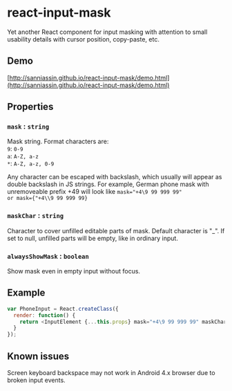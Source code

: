 # react-input-mask

Yet another React component for input masking with attention to small usability details with cursor position, copy-paste, etc.

## Demo
[http://sanniassin.github.io/react-input-mask/demo.html](http://sanniassin.github.io/react-input-mask/demo.html)

## Properties
### `mask` : `string`

Mask string. Format characters are:<br/>
<code>9</code>: <code>0-9</code><br/>
<code>a</code>: <code>A-Z, a-z</code><br/>
<code>*</code>: <code>A-Z, a-z, 0-9</code>

Any character can be escaped with backslash, which usually will appear as double backslash in JS strings. For example, German phone mask with unremoveable prefix +49 will look like <code>mask="+4\\9 99 999 99" or mask={"+4\\\\9 99 999 99}</code>

### `maskChar` : `string`

Character to cover unfilled editable parts of mask. Default character is "_". If set to null, unfilled parts will be empty, like in ordinary input.

### `alwaysShowMask` : `boolean`

Show mask even in empty input without focus.

## Example
```js
var PhoneInput = React.createClass({
  render: function() {
    return <InputElement {...this.props} mask="+4\9 99 999 99" maskChar=" "/>;
  }
});
```

## Known issues
Screen keyboard backspace may not work in Android 4.x browser due to broken input events.
